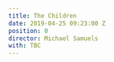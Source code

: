 ```yaml
---
title: The Children
date: 2019-04-25 09:23:00 Z
position: 0
director: Michael Samuels
with: TBC
---
```


